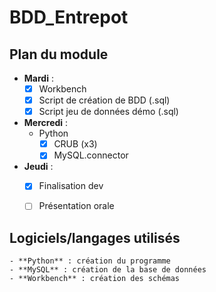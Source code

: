 # BDD_Entrepot

## Plan du module
- **Mardi** :  
    - [x] Workbench
    - [x] Script de création de BDD (.sql)
    - [x] Script jeu de données démo (.sql)

- **Mercredi** :  
    - Python  
        - [x] CRUB (x3)
        - [x] MySQL.connector

- **Jeudi** :  
    - [x] Finalisation dev
    - [ ] Présentation orale


## Logiciels/langages utilisés
    - **Python** : création du programme
    - **MySQL** : création de la base de données
    - **Workbench** : création des schémas
